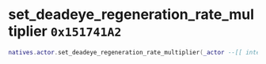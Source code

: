 # set_deadeye_regeneration_rate_multiplier `0x151741A2`

```lua
natives.actor.set_deadeye_regeneration_rate_multiplier(_actor --[[ integer ]], _multiplier --[[ number ]])
```